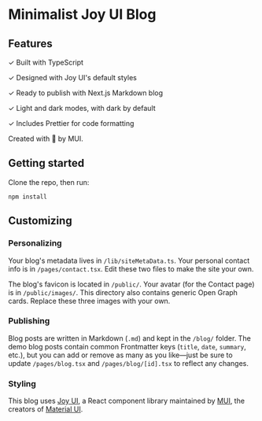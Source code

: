 # Minimalist Joy UI Blog

## Features

✓ Built with TypeScript

✓ Designed with Joy UI's default styles

✓ Ready to publish with Next.js Markdown blog

✓ Light and dark modes, with dark by default

✓ Includes Prettier for code formatting

Created with 💙 by MUI.

## Getting started

Clone the repo, then run:

```
npm install
```

## Customizing

### Personalizing

Your blog's metadata lives in `/lib/siteMetaData.ts`.
Your personal contact info is in `/pages/contact.tsx`.
Edit these two files to make the site your own.

The blog's favicon is located in `/public/`.
Your avatar (for the Contact page) is in `/public/images/`.
This directory also contains generic Open Graph cards.
Replace these three images with your own.

### Publishing

Blog posts are written in Markdown (`.md`) and kept in the `/blog/` folder.
The demo blog posts contain common Frontmatter keys (`title`, `date`, `summary`, etc.), but you can add or remove as many as you like—just be sure to update `/pages/blog.tsx` and `/pages/blog/[id].tsx` to reflect any changes.

### Styling

This blog uses [Joy UI](https://mui.com/joy-ui/getting-started/overview/), a React component library maintained by [MUI](https://mui.com), the creators of [Material UI](https://mui.com/material-ui/getting-started-overview/).
